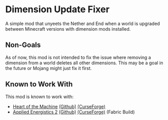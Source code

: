 # Dimension Update Fixer
A simple mod that unyeets the Nether and End when a world is upgraded between Minecraft versions with dimension mods
installed.

## Non-Goals
As of now, this mod is not intended to fix the issue where removing a dimension from a world deletes all other
dimensions. This may be a goal in the future or Mojang might just fix it first.

## Known to Work With
This mod is known to work with:

* [Heart of the Machine](https://heart-of-the-machine.github.io/) 
  [(Github)](https://github.com/Heart-of-the-Machine/heart-of-the-machine)
  [(CurseForge)](https://www.curseforge.com/minecraft/mc-mods/heart-of-the-machine)
* [Applied Energistics 2](https://ae-mod.info/) 
  [(Github)](https://github.com/AppliedEnergistics/Applied-Energistics-2)
  [(CurseForge)](https://www.curseforge.com/minecraft/mc-mods/applied-energistics-2)
  (Fabric Build)
